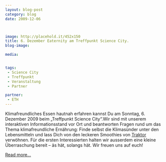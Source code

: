 ```yaml
---
layout: blog-post
category: blog
date: 2009-12-06



image: http://placehold.it/452x150
title: 6. Dezember Eaternity am Treffpunkt Science City.
blog-image: 

media:  


tags:
 - Science City
 - Treffpunkt
 - Veranstaltung
 - Partner

partner:
 - ETH
---
```


Klimafreundliches Essen hautnah erfahren kannst Du am Sonntag, 6. Dezember 2009 beim „Treffpunkt Science City“.Wir sind mit unserem interaktiven Informationsstand vor Ort und beantworten Fragen rund um das Thema klimafreundliche Ernährung: Finde selbst die Klimasünder unter den Lebensmitteln und lass Dich von den leckeren Smoothies von [Traktor][2] verwöhnen. Für die ersten  Interessierten halten wir ausserdem eine kleine Überraschung bereit – äs hät, solangs hät. Wir freuen uns auf euch! 

[Read more...][1]

[1]: http://www.vs.ethz.ch/veranstaltungen/treffpunkt-science-city
[2]: http://www.traktorgetraenke.ch/

